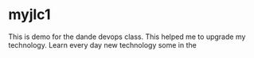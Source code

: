 # myjlc1
This is demo for the dande devops class. This helped me to upgrade my technology.
Learn every day new technology
some  in the
